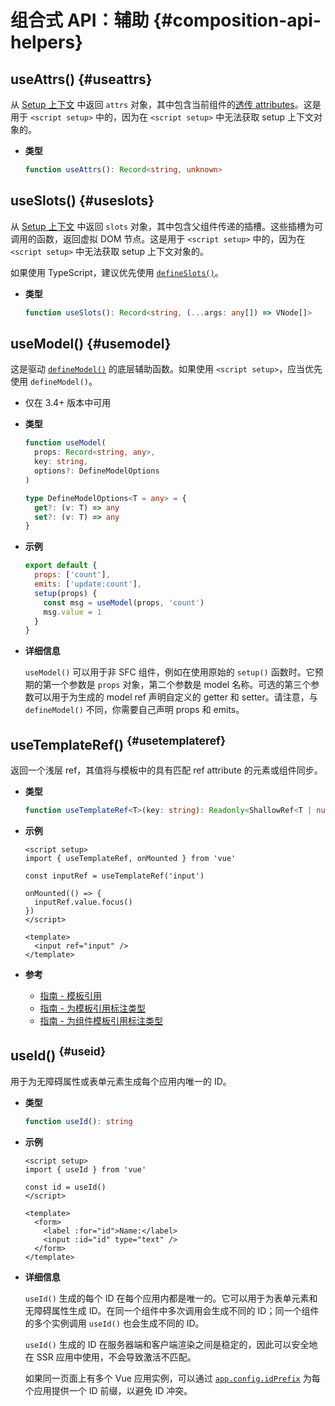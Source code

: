 # 组合式 API：辅助 {#composition-api-helpers}

## useAttrs() {#useattrs}

从 [Setup 上下文](/api/composition-api-setup#setup-context) 中返回 `attrs` 对象，其中包含当前组件的[透传 attributes](/guide/components/attrs#fallthrough-attributes)。这是用于 `<script setup>` 中的，因为在 `<script setup>` 中无法获取 setup 上下文对象的。

- **类型**

  ```ts
  function useAttrs(): Record<string, unknown>
  ```

## useSlots() {#useslots}

从 [Setup 上下文](/api/composition-api-setup#setup-context) 中返回 `slots` 对象，其中包含父组件传递的插槽。这些插槽为可调用的函数，返回虚拟 DOM 节点。这是用于 `<script setup>` 中的，因为在 `<script setup>` 中无法获取 setup 上下文对象的。

如果使用 TypeScript，建议优先使用 [`defineSlots()`](/api/sfc-script-setup#defineslots)。

- **类型**

  ```ts
  function useSlots(): Record<string, (...args: any[]) => VNode[]>
  ```

## useModel() {#usemodel}

这是驱动 [`defineModel()`](/api/sfc-script-setup#definemodel) 的底层辅助函数。如果使用 `<script setup>`，应当优先使用 `defineModel()`。

- 仅在 3.4+ 版本中可用

- **类型**

  ```ts
  function useModel(
    props: Record<string, any>,
    key: string,
    options?: DefineModelOptions
  )

  type DefineModelOptions<T = any> = {
    get?: (v: T) => any
    set?: (v: T) => any
  }
  ```

- **示例**

  ```js
  export default {
    props: ['count'],
    emits: ['update:count'],
    setup(props) {
      const msg = useModel(props, 'count')
      msg.value = 1
    }
  }
  ```

- **详细信息**

  `useModel()` 可以用于非 SFC 组件，例如在使用原始的 `setup()` 函数时。它预期的第一个参数是 `props` 对象，第二个参数是 model 名称。可选的第三个参数可以用于为生成的 model ref 声明自定义的 getter 和 setter。请注意，与 `defineModel()` 不同，你需要自己声明 props 和 emits。

## useTemplateRef() <sup class="vt-badge" data-text="3.5+" /> {#usetemplateref}

返回一个浅层 ref，其值将与模板中的具有匹配 ref attribute 的元素或组件同步。

- **类型**

  ```ts
  function useTemplateRef<T>(key: string): Readonly<ShallowRef<T | null>>
  ```

- **示例**

  ```vue
  <script setup>
  import { useTemplateRef, onMounted } from 'vue'

  const inputRef = useTemplateRef('input')

  onMounted(() => {
    inputRef.value.focus()
  })
  </script>

  <template>
    <input ref="input" />
  </template>
  ```

- **参考**
  - [指南 - 模板引用](/guide/essentials/template-refs)
  - [指南 - 为模板引用标注类型](/guide/typescript/composition-api#typing-template-refs) <sup class="vt-badge ts" />
  - [指南 - 为组件模板引用标注类型](/guide/typescript/composition-api#typing-component-template-refs) <sup class="vt-badge ts" />

## useId() <sup class="vt-badge" data-text="3.5+" /> {#useid}

用于为无障碍属性或表单元素生成每个应用内唯一的 ID。

- **类型**

  ```ts
  function useId(): string
  ```

- **示例**

  ```vue
  <script setup>
  import { useId } from 'vue'

  const id = useId()
  </script>

  <template>
    <form>
      <label :for="id">Name:</label>
      <input :id="id" type="text" />
    </form>
  </template>
  ```

- **详细信息**

  `useId()` 生成的每个 ID 在每个应用内都是唯一的。它可以用于为表单元素和无障碍属性生成 ID。在同一个组件中多次调用会生成不同的 ID；同一个组件的多个实例调用 `useId()` 也会生成不同的 ID。

  `useId()` 生成的 ID 在服务器端和客户端渲染之间是稳定的，因此可以安全地在 SSR 应用中使用，不会导致激活不匹配。

  如果同一页面上有多个 Vue 应用实例，可以通过 [`app.config.idPrefix`](/api/application#app-config-idprefix) 为每个应用提供一个 ID 前缀，以避免 ID 冲突。
